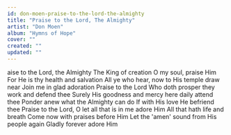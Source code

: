 ```yaml
---
id: don-moen-praise-to-the-lord-the-almighty
title: "Praise to the Lord, The Almighty"
artist: "Don Moen"
album: "Hymns of Hope"
cover: ""
created: ""
updated: ""
---
```


aise to the Lord, the Almighty
The King of creation
O my soul, praise Him
For He is thy health and salvation
All ye who hear, now to His temple draw near
Join me in glad adoration
Praise to the Lord
Who doth prosper they work and defend thee
Surely His goodness and mercy here daily attend thee
Ponder anew what the Almighty can do
If with His love He befriend thee
Praise to the Lord, O let all that is in me adore Him
All that hath life and breath
Come now with praises before Him
Let the 'amen' sound from His people again
Gladly forever adore Him